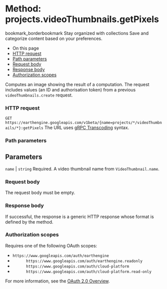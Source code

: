  
#  Method: projects.videoThumbnails.getPixels 
bookmark_borderbookmark Stay organized with collections  Save and categorize content based on your preferences.
  * On this page
  * [HTTP request](https://developers.google.com/earth-engine/reference/rest/v1beta/projects.videoThumbnails/getPixels#http-request)
  * [Path parameters](https://developers.google.com/earth-engine/reference/rest/v1beta/projects.videoThumbnails/getPixels#path-parameters)
  * [Request body](https://developers.google.com/earth-engine/reference/rest/v1beta/projects.videoThumbnails/getPixels#request-body)
  * [Response body](https://developers.google.com/earth-engine/reference/rest/v1beta/projects.videoThumbnails/getPixels#response-body)
  * [Authorization scopes](https://developers.google.com/earth-engine/reference/rest/v1beta/projects.videoThumbnails/getPixels#authorization-scopes)


Computes an image showing the result of a computation. The request includes values (an ID and authorisation token) from a previous `videoThumbnails.create` request.
### HTTP request
`GET https://earthengine.googleapis.com/v1beta/{name=projects/*/videoThumbnails/*}:getPixels`
The URL uses [gRPC Transcoding](https://google.aip.dev/127) syntax.
### Path parameters
Parameters  
---  
`name` |  `string` Required. A video thumbnail name from `VideoThumbnail.name`.  
### Request body
The request body must be empty.
### Response body
If successful, the response is a generic HTTP response whose format is defined by the method.
### Authorization scopes
Requires one of the following OAuth scopes:
  * `https://www.googleapis.com/auth/earthengine`
  * `      https://www.googleapis.com/auth/earthengine.readonly`
  * `      https://www.googleapis.com/auth/cloud-platform`
  * `      https://www.googleapis.com/auth/cloud-platform.read-only`


For more information, see the [OAuth 2.0 Overview](https://developers.google.com/identity/protocols/OAuth2).

